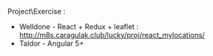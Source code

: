 Project\Exercise :
  - Welldone - React + Redux + leaflet : http://m8s.caragulak.club/lucky/proj/react_mylocations/
  - Taldor - Angular 5+